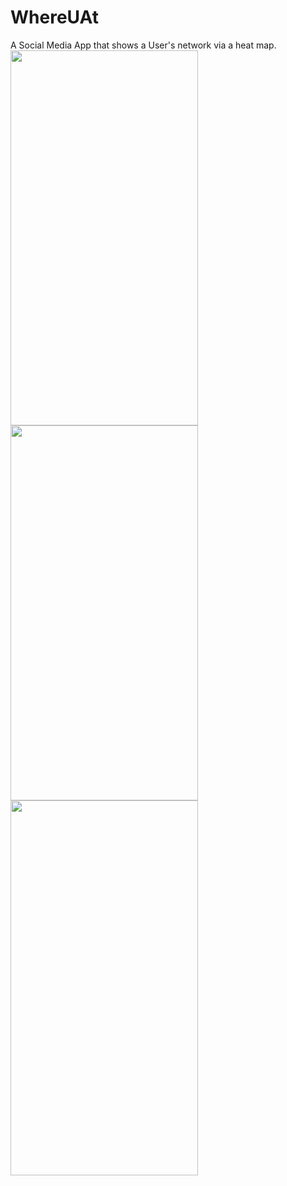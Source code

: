 # WhereUAt
A Social Media App that shows a User's network via a heat map.
<img src="https://media.giphy.com/media/j3DcHikRPOuUx1v6jG/giphy.gif" width="300" height="600" />
<img src="https://media.giphy.com/media/cjWfFt7t3HX7j7I9md/giphy.gif" width="300" height="600" />
<img src="https://media.giphy.com/media/ZBR1vxNKLDIhyRKX7I/giphy.gif" width="300" height="600" />
